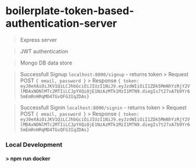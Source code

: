 # boilerplate-token-based-authentication-server

> Express server 

> JWT authentication 

> Mongo DB data store 

> Successfull Signup `localhost:8090/signup` - returns token
    > Request POST `{ email, password }`
    > Response `{ token:  eyJ0eXAiOiJKV1QiLCJhbGciOiJIUzI1NiJ9.eyJzdWIiOiI1ZDk5MmNhYzRjY2VlMDAxNDNlMTc2MTIiLCJpYXQiOjE1NzAzMTk1MzI1MTN9.diegIs7t27xA7b9Yr65mEmRnHRqMD4TGvQFG3IqZDAs}`

> Successfull Signin `localhost:8090/signin` - returns token
    > Request POST `{ email, password }`
    > Response `{ token:  eyJ0eXAiOiJKV1QiLCJhbGciOiJIUzI1NiJ9.eyJzdWIiOiI1ZDk5MmNhYzRjY2VlMDAxNDNlMTc2MTIiLCJpYXQiOjE1NzAzMTk1MzI1MTN9.diegIs7t27xA7b9Yr65mEmRnHRqMD4TGvQFG3IqZDAs}`

### Local Development
#### > npm run docker